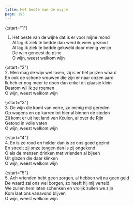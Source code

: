 ```yaml
---
title: Het beste van de wijne
page: 195
---  
```


{:start="1"}  
1.  Het beste van de wijne dat is er voor mijne mond  
Al lag ik ziek te bedde dan werd ik weer gezond  
Al lag ik ziek te bedde gekweld door menig venijn  
De wijn geneest de pijne  
O wijn, weest welkom wijn  

{:start="2"}  
2. Men mag de wijn wel loven, zij is er het prijzen waard  
En ook de schone vrouwen die zijn er naar onzen aard  
Ik heb er nog meer te doen dan enkel dit glaasje klein  
Daarom wil ik ze roemen  
O wijn, weest welkom wijn  


{:start="3"}  
3. De wijn die komt van verre, zo menig mijl gereden  
Op wagens en op karren tot hier al binnen de steden  
Zij komt er uit het land van Keulen, al over de Rijn  
Getond in volle vaten  
O wijn, weest welkom wijn  


{:start="4"}  
4. En is ze rood en helder dan is ze ons goed gezind  
En streelt zij onze tongen dan is zij ongekend  
O als de mensen drinken met vrienden al bijeen  
Uit glazen die daar klinken  
O wijn, weest welkom wijn  


{:start="5"}  
5. Ach vrienden hebt geen zorgen, al hebben wij nu geen geld  
De waard zal ons wel borgen, zo heeft hij mij verteld  
We zullen hem laten schenken en vrolijk zullen we zijn  
Kom laat ons vanavond blijven  
O wijn, weest welkom wijn  